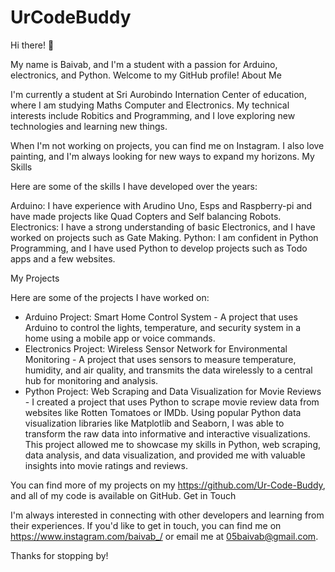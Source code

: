 # UrCodeBuddy
Hi there! 👋

My name is Baivab, and I'm a student with a passion for Arduino, electronics, and Python. Welcome to my GitHub profile!
About Me

I'm currently a student at Sri Aurobindo Internation Center of education, where I am studying Maths Computer and Electronics. My technical interests include Robitics and Programming, and I love exploring new technologies and learning new things.

When I'm not working on projects, you can find me on Instagram. I also love painting, and I'm always looking for new ways to expand my horizons.
My Skills

Here are some of the skills I have developed over the years:

Arduino: I have experience with Arudino Uno, Esps and Raspberry-pi and have made projects like
  Quad Copters and Self balancing Robots.
Electronics: I have a strong understanding of basic Electronics, 
  and I have worked on projects such as Gate Making.
Python: I am confident in Python Programming, 
  and I have used Python to develop projects such as Todo apps and a few websites.

My Projects

Here are some of the projects I have worked on:

- Arduino Project: Smart Home Control System - A project that uses Arduino to control the lights, temperature, and security system in a home using a mobile app or voice commands.
- Electronics Project: Wireless Sensor Network for Environmental Monitoring - A project that uses sensors to measure temperature, humidity, and air quality, and transmits the data wirelessly to a central hub for monitoring and analysis.
- Python Project: Web Scraping and Data Visualization for Movie Reviews - I created a project that uses Python to scrape movie review data from websites like Rotten Tomatoes or IMDb. Using popular Python data visualization libraries like Matplotlib and Seaborn, I was able to transform the raw data into informative and interactive visualizations. This project allowed me to showcase my skills in Python, web scraping, data analysis, and data visualization, and provided me with valuable insights into movie ratings and reviews.

You can find more of my projects on my https://github.com/Ur-Code-Buddy, and all of my code is available on GitHub.
Get in Touch

I'm always interested in connecting with other developers and learning from their experiences. If you'd like to get in touch, you can find me on https://www.instagram.com/baivab_/ or email me at 05baivab@gmail.com.

Thanks for stopping by!
